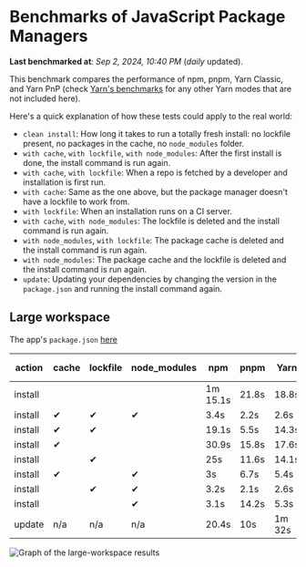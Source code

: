 # Benchmarks of JavaScript Package Managers

**Last benchmarked at**: _Sep 2, 2024, 10:40 PM_ (_daily_ updated).

This benchmark compares the performance of npm, pnpm, Yarn Classic, and Yarn PnP (check [Yarn's benchmarks](https://yarnpkg.com/benchmarks) for any other Yarn modes that are not included here).

Here's a quick explanation of how these tests could apply to the real world:

- `clean install`: How long it takes to run a totally fresh install: no lockfile present, no packages in the cache, no `node_modules` folder.
- `with cache`, `with lockfile`, `with node_modules`: After the first install is done, the install command is run again.
- `with cache`, `with lockfile`: When a repo is fetched by a developer and installation is first run.
- `with cache`: Same as the one above, but the package manager doesn't have a lockfile to work from.
- `with lockfile`: When an installation runs on a CI server.
- `with cache`, `with node_modules`: The lockfile is deleted and the install command is run again.
- `with node_modules`, `with lockfile`: The package cache is deleted and the install command is run again.
- `with node_modules`: The package cache and the lockfile is deleted and the install command is run again.
- `update`: Updating your dependencies by changing the version in the `package.json` and running the install command again.

## Large workspace

The app's `package.json` [here](https://github.com/pnpm/pnpm.io/blob/main/benchmarks/fixtures/large-workspace/package.json)

| action  | cache | lockfile | node_modules| npm | pnpm | Yarn | Yarn PnP |
| ---     | ---   | ---      | ---         | --- | ---  | ---  | ---      |
| install |       |          |             | 1m 15.1s | 21.8s | 18.8s | 6.7s |
| install | ✔     | ✔        | ✔           | 3.4s | 2.2s | 2.6s | n/a |
| install | ✔     | ✔        |             | 19.1s | 5.5s | 14.3s | 2.4s |
| install | ✔     |          |             | 30.9s | 15.8s | 17.6s | 5.2s |
| install |       | ✔        |             | 25s | 11.6s | 14.1s | 2.4s |
| install | ✔     |          | ✔           | 3s | 6.7s | 5.4s | n/a |
| install |       | ✔        | ✔           | 3.2s | 2.1s | 2.6s | n/a |
| install |       |          | ✔           | 3.1s | 14.2s | 5.3s | n/a |
| update  | n/a | n/a | n/a | 20.4s | 10s | 1m 32s | 6.2s |

<img alt="Graph of the large-workspace results" src="/img/benchmarks/large-workspace.svg" />